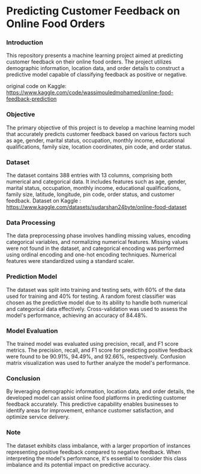 # **Predicting Customer Feedback on Online Food Orders**

### Introduction
This repository presents a machine learning project aimed at predicting customer feedback on their online food orders. The project utilizes demographic information, location data, and order details to construct a predictive model capable of classifying feedback as positive or negative.

original code on Kaggle: https://www.kaggle.com/code/wassimouledmohamed/online-food-feedback-prediction

### Objective
The primary objective of this project is to develop a machine learning model that accurately predicts customer feedback based on various factors such as age, gender, marital status, occupation, monthly income, educational qualifications, family size, location coordinates, pin code, and order status.

### Dataset
The dataset contains 388 entries with 13 columns, comprising both numerical and categorical data. It includes features such as age, gender, marital status, occupation, monthly income, educational qualifications, family size, latitude, longitude, pin code, order status, and customer feedback.
Dataset on Kaggle : https://www.kaggle.com/datasets/sudarshan24byte/online-food-dataset

### Data Processing
The data preprocessing phase involves handling missing values, encoding categorical variables, and normalizing numerical features. Missing values were not found in the dataset, and categorical encoding was performed using ordinal encoding and one-hot encoding techniques. Numerical features were standardized using a standard scaler.

### Prediction Model
The dataset was split into training and testing sets, with 60% of the data used for training and 40% for testing. A random forest classifier was chosen as the predictive model due to its ability to handle both numerical and categorical data effectively. Cross-validation was used to assess the model's performance, achieving an accuracy of 84.48%.

### Model Evaluation
The trained model was evaluated using precision, recall, and F1 score metrics. The precision, recall, and F1 score for predicting positive feedback were found to be 90.91%, 94.49%, and 92.66%, respectively. Confusion matrix visualization was used to further analyze the model's performance.

### Conclusion
By leveraging demographic information, location data, and order details, the developed model can assist online food platforms in predicting customer feedback accurately. This predictive capability enables businesses to identify areas for improvement, enhance customer satisfaction, and optimize service delivery.

### Note
The dataset exhibits class imbalance, with a larger proportion of instances representing positive feedback compared to negative feedback. When interpreting the model's performance, it's essential to consider this class imbalance and its potential impact on predictive accuracy.
